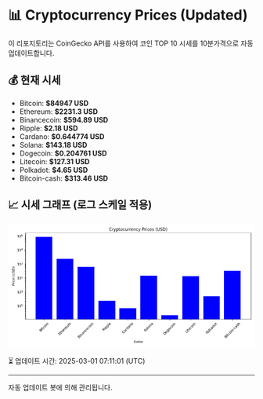 
# 📊 Cryptocurrency Prices (Updated)

이 리포지토리는 CoinGecko API를 사용하여 코인 TOP 10 시세를 10분가격으로 자동 업데이트합니다.

## 💰 현재 시세
- Bitcoin: **$84947 USD**
- Ethereum: **$2231.3 USD**
- Binancecoin: **$594.89 USD**
- Ripple: **$2.18 USD**
- Cardano: **$0.644774 USD**
- Solana: **$143.18 USD**
- Dogecoin: **$0.204761 USD**
- Litecoin: **$127.31 USD**
- Polkadot: **$4.65 USD**
- Bitcoin-cash: **$313.46 USD**

## 📈 시세 그래프 (로그 스케일 적용)
![Crypto Prices](crypto_prices.png)

⏳ 업데이트 시간: 2025-03-01 07:11:01 (UTC)

---
자동 업데이트 봇에 의해 관리됩니다.
